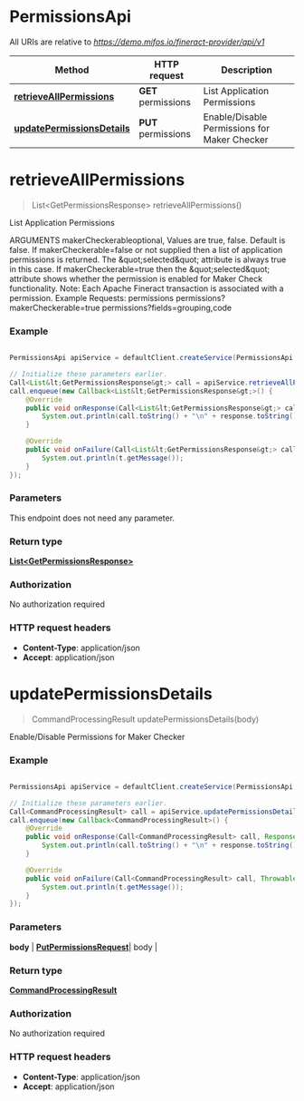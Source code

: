 # PermissionsApi

All URIs are relative to *https://demo.mifos.io/fineract-provider/api/v1*

Method | HTTP request | Description
------------- | ------------- | -------------
[**retrieveAllPermissions**](PermissionsApi.md#retrieveAllPermissions) | **GET** permissions | List Application Permissions
[**updatePermissionsDetails**](PermissionsApi.md#updatePermissionsDetails) | **PUT** permissions | Enable/Disable Permissions for Maker Checker


<a name="retrieveAllPermissions"></a>
# **retrieveAllPermissions**
> List&lt;GetPermissionsResponse&gt; retrieveAllPermissions()

List Application Permissions

ARGUMENTS makerCheckerableoptional, Values are true, false. Default is false. If makerCheckerable&#x3D;false or not supplied then a list of application permissions is returned. The \&quot;selected\&quot; attribute is always true in this case.  If makerCheckerable&#x3D;true then the \&quot;selected\&quot; attribute shows whether the permission is enabled for Maker Check functionality.  Note: Each Apache Fineract transaction is associated with a permission.  Example Requests:  permissions   permissions?makerCheckerable&#x3D;true   permissions?fields&#x3D;grouping,code

### Example
```java

PermissionsApi apiService = defaultClient.createService(PermissionsApi.class);

// Initialize these parameters earlier.
Call<List&lt;GetPermissionsResponse&gt;> call = apiService.retrieveAllPermissions();
call.enqueue(new Callback<List&lt;GetPermissionsResponse&gt;>() {
    @Override
    public void onResponse(Call<List&lt;GetPermissionsResponse&gt;> call, Response<List&lt;GetPermissionsResponse&gt;> response) {
        System.out.println(call.toString() + "\n" + response.toString());
    }

    @Override
    public void onFailure(Call<List&lt;GetPermissionsResponse&gt;> call, Throwable t) {
        System.out.println(t.getMessage());
    }
});

```

### Parameters
This endpoint does not need any parameter.

### Return type

[**List&lt;GetPermissionsResponse&gt;**](GetPermissionsResponse.md)

### Authorization

No authorization required

### HTTP request headers

 - **Content-Type**: application/json
 - **Accept**: application/json

<a name="updatePermissionsDetails"></a>
# **updatePermissionsDetails**
> CommandProcessingResult updatePermissionsDetails(body)

Enable/Disable Permissions for Maker Checker



### Example
```java

PermissionsApi apiService = defaultClient.createService(PermissionsApi.class);

// Initialize these parameters earlier.
Call<CommandProcessingResult> call = apiService.updatePermissionsDetails(body);
call.enqueue(new Callback<CommandProcessingResult>() {
    @Override
    public void onResponse(Call<CommandProcessingResult> call, Response<CommandProcessingResult> response) {
        System.out.println(call.toString() + "\n" + response.toString());
    }

    @Override
    public void onFailure(Call<CommandProcessingResult> call, Throwable t) {
        System.out.println(t.getMessage());
    }
});

```

### Parameters

 **body** | [**PutPermissionsRequest**](PutPermissionsRequest.md)| body |

### Return type

[**CommandProcessingResult**](CommandProcessingResult.md)

### Authorization

No authorization required

### HTTP request headers

 - **Content-Type**: application/json
 - **Accept**: application/json

